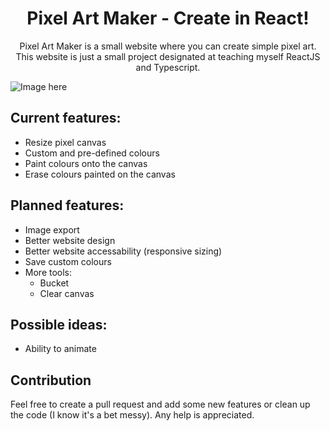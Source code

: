 <p align="center">
    <h1 align = "center">Pixel Art Maker - Create in React!</h1>
</p>
<p align="center">
    Pixel Art Maker is a small website where you can create simple pixel art. This website is just a small project designated at teaching myself ReactJS and Typescript.
</p>
 
![Image here]()

## Current features:
- Resize pixel canvas
- Custom and pre-defined colours
- Paint colours onto the canvas
- Erase colours painted on the canvas

## Planned features:
- Image export
- Better website design
- Better website accessability (responsive sizing)
- Save custom colours
- More tools:
  - Bucket
  - Clear canvas

## Possible ideas:
- Ability to animate

## Contribution
Feel free to create a pull request and add some new features or clean up the code (I know it's a bet messy). Any help is appreciated.